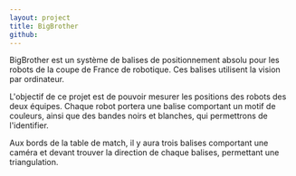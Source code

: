 ```yaml
---
layout: project
title: BigBrother
github: 
---
```


BigBrother est un système de balises de positionnement absolu pour les robots de la coupe de France de robotique. Ces balises utilisent la vision par ordinateur.

<!--more-->

L'objectif de ce projet est de pouvoir mesurer les positions des robots des deux équipes. Chaque robot portera une balise comportant un motif de couleurs, ainsi que des bandes noirs et blanches, qui permettrons de l'identifier.

Aux bords de la table de match, il y aura trois balises comportant une caméra et devant trouver la direction de chaque balises, permettant une triangulation.